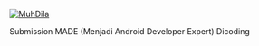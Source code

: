 [![MuhDila](https://circleci.com/gh/MuhDila/Nonton.svg?style=svg)](https://circleci.com/gh/MuhDila/Nonton)

Submission MADE (Menjadi Android Developer Expert) Dicoding
